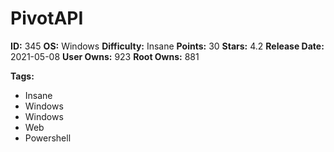 # PivotAPI

**ID:** 345
**OS:** Windows
**Difficulty:** Insane
**Points:** 30
**Stars:** 4.2
**Release Date:** 2021-05-08
**User Owns:** 923
**Root Owns:** 881

**Tags:**
- Insane
- Windows
- Windows
- Web
- Powershell

